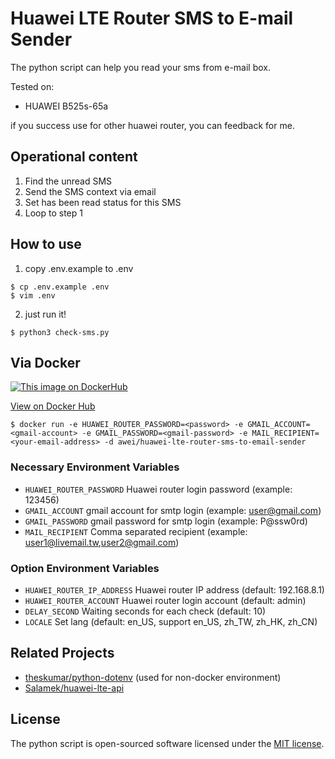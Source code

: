 # Huawei LTE Router SMS to E-mail Sender

The python script can help you read your sms from e-mail box.

Tested on:
* HUAWEI B525s-65a

if you success use for other huawei router, you can feedback for me.

## Operational content

1. Find the unread SMS
2. Send the SMS context via email
3. Set has been read status for this SMS
4. Loop to step 1

## How to use

1. copy .env.example to .env
```console
$ cp .env.example .env
$ vim .env
```

2. just run it!
```console
$ python3 check-sms.py
```

## Via Docker
[![This image on DockerHub](https://img.shields.io/docker/pulls/awei/huawei-lte-router-sms-to-email-sender.svg)](https://hub.docker.com/r/awei/huawei-lte-router-sms-to-email-sender/)

[View on Docker Hub](https://hub.docker.com/r/awei/huawei-lte-router-sms-to-email-sender)
```console
$ docker run -e HUAWEI_ROUTER_PASSWORD=<password> -e GMAIL_ACCOUNT=<gmail-account> -e GMAIL_PASSWORD=<gmail-password> -e MAIL_RECIPIENT=<your-email-address> -d awei/huawei-lte-router-sms-to-email-sender
```
### Necessary Environment Variables
* `HUAWEI_ROUTER_PASSWORD` Huawei router login password (example: 123456)
* `GMAIL_ACCOUNT` gmail account for smtp login (example: user@gmail.com)
* `GMAIL_PASSWORD` gmail password for smtp login (example: P@ssw0rd)
* `MAIL_RECIPIENT` Comma separated recipient (example: user1@livemail.tw,user2@gmail.com)

### Option Environment Variables
* `HUAWEI_ROUTER_IP_ADDRESS` Huawei router IP address (default: 192.168.8.1)
* `HUAWEI_ROUTER_ACCOUNT` Huawei router login account (default: admin)
* `DELAY_SECOND` Waiting seconds for each check (default: 10)
* `LOCALE` Set lang (default: en_US, support en_US, zh_TW, zh_HK, zh_CN)


## Related Projects

- [theskumar/python-dotenv](https://github.com/theskumar/python-dotenv) (used for non-docker environment)
- [Salamek/huawei-lte-api](https://github.com/Salamek/huawei-lte-api)

## License

The python script is open-sourced software licensed under the [MIT license](https://opensource.org/licenses/MIT).
